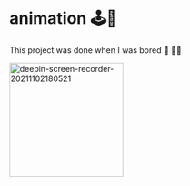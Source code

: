 # animation 🕹🌱
This project was done when I was bored 🥱 👨‍💻

<a href="https://ibb.co/DfBzwx4"><img src="https://i.ibb.co/8gyNPWM/deepin-screen-recorder-20211102180521.gif" alt="deepin-screen-recorder-20211102180521" border="0" width='200' ></a>

